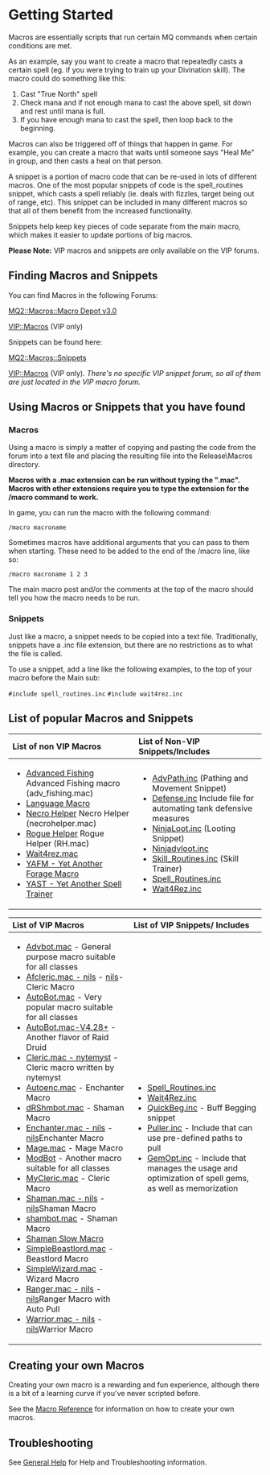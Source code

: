 # Getting Started

Macros are essentially scripts that run certain MQ commands when certain conditions are met.

As an example, say you want to create a macro that repeatedly casts a certain spell (eg. if you were trying to train up your Divination skill). The macro could do something like this:

1. Cast "True North" spell
2. Check mana and if not enough mana to cast the above spell, sit down and rest until mana is full.
3. If you have enough mana to cast the spell, then loop back to the beginning.

Macros can also be triggered off of things that happen in game. For example, you can create a macro that waits until someone says "Heal Me" in group, and then casts a heal on that person.

A snippet is a portion of macro code that can be re-used in lots of different macros. One of the most popular snippets of code is the spell\_routines snippet, which casts a spell reliably (ie. deals with fizzles, target being out of range, etc). This snippet can be included in many different macros so that all of them benefit from the increased functionality.

Snippets help keep key pieces of code separate from the main macro, which makes it easier to update portions of big macros.

**Please Note:** VIP macros and snippets are only available on the VIP forums.

## Finding Macros and Snippets

You can find Macros in the following Forums:

[MQ2::Macros::Macro Depot v3.0](https://macroquest2.com/phpBB3/viewforum.php?f=43)

[VIP::Macros](https://macroquest2.com/phpBB3/viewforum.php?f=49) (VIP only)

Snippets can be found here:

[MQ2::Macros::Snippets](https://macroquest2.com/phpBB3/viewforum.php?f=45)

[VIP::Macros](https://macroquest2.com/phpBB3/viewforum.php?f=49) (VIP only). _There's no specific VIP snippet forum, so all of them are just located in the VIP macro forum._

## Using Macros or Snippets that you have found

### Macros

Using a macro is simply a matter of copying and pasting the code from the forum into a text file and placing the resulting file into the Release\Macros directory.

**Macros with a .mac extension can be run without typing the ".mac". Macros with other extensions require you to type the extension for the /macro command to work.**

In game, you can run the macro with the following command:

`/macro macroname`

Sometimes macros have additional arguments that you can pass to them when starting. These need to be added to the end of the /macro line, like so:

`/macro macroname 1 2 3`

The main macro post and/or the comments at the top of the macro should tell you how the macro needs to be run.

### Snippets

Just like a macro, a snippet needs to be copied into a text file. Traditionally, snippets have a .inc file extension, but there are no restrictions as to what the file is called.

To use a snippet, add a line like the following examples, to the top of your macro before the Main sub:

`#include spell_routines.inc`
`#include wait4rez.inc`

## List of popular Macros and Snippets

<table>
  <thead>
    <tr>
      <th style="text-align:left">List of non VIP Macros</th>
      <th style="text-align:left">List of Non-VIP Snippets/Includes</th>
    </tr>
  </thead>
  <tbody>
    <tr>
      <td style="text-align:left">
        <ul>
          <li><a href="../macros/gallery/advanced-fishing.md">Advanced Fishing</a> Advanced
            Fishing macro (adv_fishing.mac)</li>
          <li><a href="http://macroquest2.com/phpBB3/viewtopic.php?t=9067">Language Macro</a>
          </li>
          <li><a href="../macros/gallery/necro-helper.md">Necro Helper</a> Necro Helper
            (necrohelper.mac)</li>
          <li><a href="../macros/gallery/rogue-helper.md">Rogue Helper</a> Rogue Helper
            (RH.mac)</li>
          <li><a href="http://macroquest2.com/phpBB3/viewtopic.php?t=7751">Wait4rez.mac</a>
          </li>
          <li><a href="http://macroquest2.com/phpBB3/viewtopic.php?t=6816">YAFM - Yet Another Forage Macro</a>
          </li>
          <li><a href="http://www.macroquest.org/wiki/index.php/Spell_Skill_Trainer">YAST - Yet Another Spell Trainer</a>
          </li>
        </ul>
      </td>
      <td style="text-align:left">
        <ul>
          <li><a href="http://macroquest2.com/phpBB3/viewtopic.php?t=8655">AdvPath.inc</a> (Pathing
            and Movement Snippet)</li>
          <li><a href="../macros/gallery/defense.inc.md">Defense.inc</a> Include file
            for automating tank defensive measures</li>
          <li><a href="http://macroquest2.com/phpBB3/viewtopic.php?t=11022">NinjaLoot.inc</a> (Looting
            Snippet)</li>
          <li><a href="../macros/gallery/ninjadvloot.inc.md">Ninjadvloot.inc</a>
          </li>
          <li><a href="http://macroquest2.com/phpBB3/viewtopic.php?t=8964">Skill_Routines.inc</a> (Skill
            Trainer)</li>
          <li><a href="../macros/gallery/spell-routines.inc.md">Spell_Routines.inc</a>
          </li>
          <li><a href="../macros/gallery/wait4rez.inc.md">Wait4Rez.inc</a>
          </li>
        </ul>
      </td>
    </tr>
  </tbody>
</table>

<table>
  <thead>
    <tr>
      <th style="text-align:left">List of VIP Macros</th>
      <th style="text-align:left">List of VIP Snippets/ Includes</th>
    </tr>
  </thead>
  <tbody>
    <tr>
      <td style="text-align:left">
        <ul>
          <li><a href="http://macroquest2.com/phpBB3/viewtopic.php?t=11139">Advbot.mac</a> -
            General purpose macro suitable for all classes</li>
          <li><a href="https://github.com/macroquest/docs/tree/108032b0f20c28068c91a07957f88d1e87a0bb61/documentation/Afcleric.mac_-_nils">Afcleric.mac - nils</a> -
            <a
            href="https://github.com/macroquest/docs/tree/108032b0f20c28068c91a07957f88d1e87a0bb61/documentation/nils/README.md">nils</a>- Cleric Macro</li>
          <li><a href="../macros/gallery/autobot.mac.md">AutoBot.mac</a> - Very popular
            macro suitable for all classes</li>
          <li><a href="../macros/gallery/autobot.mac-v4.28+.md">AutoBot.mac-V4.28+</a> -
            Another flavor of Raid Druid</li>
          <li><a href="../macros/gallery/cleric.mac-nytemyst.md">Cleric.mac - nytemyst</a> -
            Cleric macro written by nytemyst</li>
          <li><a href="http://macroquest2.com/phpBB3/viewtopic.php?t=12002">Autoenc.mac</a> -
            Enchanter Macro</li>
          <li><a href="../macros/gallery/drshmbot.md">dRShmbot.mac</a> - Shaman Macro</li>
          <li><a href="https://github.com/macroquest/docs/tree/108032b0f20c28068c91a07957f88d1e87a0bb61/documentation/Enchanter.mac_-_nils">Enchanter.mac - nils</a> -
            <a
            href="https://github.com/macroquest/docs/tree/108032b0f20c28068c91a07957f88d1e87a0bb61/documentation/nils/README.md">nils</a>Enchanter Macro</li>
          <li><a href="http://macroquest2.com/phpBB3/viewtopic.php?t=12472">Mage.mac</a> -
            Mage Macro</li>
          <li><a href="../macros/gallery/modbot.md">ModBot</a> - Another macro suitable
            for all classes</li>
          <li><a href="http://macroquest2.com/phpBB3/viewtopic.php?t=11679">MyCleric.mac</a> -
            Cleric Macro</li>
          <li><a href="https://github.com/macroquest/docs/tree/108032b0f20c28068c91a07957f88d1e87a0bb61/documentation/Shaman.mac_-_nils">Shaman.mac - nils</a> -
            <a
            href="https://github.com/macroquest/docs/tree/108032b0f20c28068c91a07957f88d1e87a0bb61/documentation/nils/README.md">nils</a>Shaman Macro</li>
          <li><a href="http://macroquest2.com/phpBB3/viewtopic.php?t=12763">shambot.mac</a> -
            Shaman Macro</li>
          <li><a href="http://macroquest2.com/phpBB3/viewtopic.php?t=10690">Shaman Slow Macro</a>
          </li>
          <li><a href="http://macroquest2.com/phpBB3/viewtopic.php?t=11765">SimpleBeastlord.mac</a> -
            Beastlord Macro</li>
          <li><a href="http://macroquest2.com/phpBB3/viewtopic.php?t=11766">SimpleWizard.mac</a> -
            Wizard Macro</li>
          <li><a href="https://github.com/macroquest/docs/tree/108032b0f20c28068c91a07957f88d1e87a0bb61/documentation/Ranger.mac_-_nils">Ranger.mac - nils</a> -
            <a
            href="https://github.com/macroquest/docs/tree/108032b0f20c28068c91a07957f88d1e87a0bb61/documentation/nils/README.md">nils</a>Ranger Macro with Auto Pull</li>
          <li><a href="https://github.com/macroquest/docs/tree/108032b0f20c28068c91a07957f88d1e87a0bb61/documentation/Warrior.mac_-_nils">Warrior.mac - nils</a> -
            <a
            href="https://github.com/macroquest/docs/tree/108032b0f20c28068c91a07957f88d1e87a0bb61/documentation/nils/README.md">nils</a>Warrior Macro</li>
        </ul>
      </td>
      <td style="text-align:left">
        <ul>
          <li><a href="../macros/gallery/spell-routines.inc.md">Spell_Routines.inc</a>
          </li>
          <li><a href="../macros/gallery/wait4rez.inc.md">Wait4Rez.inc</a>
          </li>
          <li><a href="../macros/gallery/quickbeg.inc.md">QuickBeg.inc</a> - Buff Begging
            snippet</li>
          <li><a href="../macros/gallery/puller.inc.md">Puller.inc</a> - Include that
            can use pre-defined paths to pull</li>
          <li><a href="https://github.com/macroquest/docs/tree/108032b0f20c28068c91a07957f88d1e87a0bb61/documentation/GemOpt/README.md">GemOpt.inc</a> -
            Include that manages the usage and optimization of spell gems, as well
            as memorization</li>
        </ul>
      </td>
    </tr>
  </tbody>
</table>

## Creating your own Macros

Creating your own macro is a rewarding and fun experience, although there is a bit of a learning curve if you've never scripted before.

See the [Macro Reference](README.md) for information on how to create your own macros.

## Troubleshooting

See [General Help](./general-help.md) for Help and Troubleshooting information.

